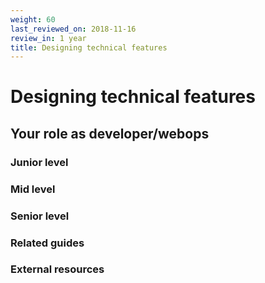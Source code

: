 ```yaml
---
weight: 60
last_reviewed_on: 2018-11-16
review_in: 1 year
title: Designing technical features
---
```


# Designing technical features

## Your role as developer/webops

### Junior level

### Mid level

### Senior level

### Related guides

### External resources
